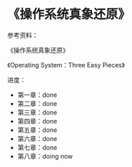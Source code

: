 # 《操作系统真象还原》

参考资料：

《操作系统真象还原》

《Operating System：Three Easy Pieces》

进度：

- 第一章：done
- 第二章：done
- 第三章：done
- 第四章：done
- 第五章：done
- 第六章：done
- 第七章：done
- 第八章：doing now